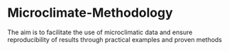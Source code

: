 # Microclimate-Methodology
The aim is to facilitate the use of microclimatic data and ensure reproducibility of results through practical examples and proven methods

